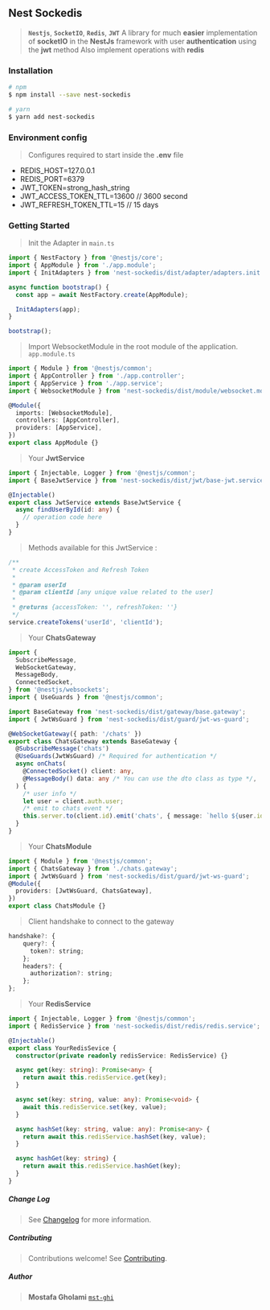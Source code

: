## Nest Sockedis

> **`Nestjs`**, **`SocketIO`**, **`Redis`**, **`JWT`**
> A library for much **easier** implementation of **socketIO** in the **NestJs** framework with user **authentication** using the **jwt** method
> Also implement operations with **redis**
> &NewLine;

### Installation

```bash
# npm
$ npm install --save nest-sockedis

# yarn
$ yarn add nest-sockedis
```

&NewLine;

### Environment config

> Configures required to start inside the **.env** file

- REDIS_HOST=127.0.0.1
- REDIS_PORT=6379
- JWT_TOKEN=strong_hash_string
- JWT_ACCESS_TOKEN_TTL=13600 // 3600 second
- JWT_REFRESH_TOKEN_TTL=15 // 15 days

&NewLine;

### Getting Started

> Init the Adapter in `main.ts`

```typescript
import { NestFactory } from '@nestjs/core';
import { AppModule } from './app.module';
import { InitAdapters } from 'nest-sockedis/dist/adapter/adapters.init';

async function bootstrap() {
  const app = await NestFactory.create(AppModule);

  InitAdapters(app);
}

bootstrap();
```

> Import WebsocketModule in the root module of the application. `app.module.ts`

```typescript
import { Module } from '@nestjs/common';
import { AppController } from './app.controller';
import { AppService } from './app.service';
import { WebsocketModule } from 'nest-sockedis/dist/module/websocket.module';

@Module({
  imports: [WebsocketModule],
  controllers: [AppController],
  providers: [AppService],
})
export class AppModule {}
```

&NewLine;

> Your **JwtService**

```typescript
import { Injectable, Logger } from '@nestjs/common';
import { BaseJwtService } from 'nest-sockedis/dist/jwt/base-jwt.service.ts';

@Injectable()
export class JwtService extends BaseJwtService {
  async findUserById(id: any) {
    // operation code here
  }
}
```

> Methods available for this JwtService :

```typescript
/**
 * create AccessToken and Refresh Token
 *
 * @param userId
 * @param clientId [any unique value related to the user]
 *
 * @returns {accessToken: '', refreshToken: ''}
 */
service.createTokens('userId', 'clientId');
```

&NewLine;

> Your **ChatsGateway**

```typescript
import {
  SubscribeMessage,
  WebSocketGateway,
  MessageBody,
  ConnectedSocket,
} from '@nestjs/websockets';
import { UseGuards } from '@nestjs/common';

import BaseGateway from 'nest-sockedis/dist/gateway/base.gateway';
import { JwtWsGuard } from 'nest-sockedis/dist/guard/jwt-ws-guard';

@WebSocketGateway({ path: '/chats' })
export class ChatsGateway extends BaseGateway {
  @SubscribeMessage('chats')
  @UseGuards(JwtWsGuard) /* Required for authentication */
  async onChats(
    @ConnectedSocket() client: any,
    @MessageBody() data: any /* You can use the dto class as type */,
  ) {
    /* user info */
    let user = client.auth.user;
    /* emit to chats event */
    this.server.to(client.id).emit('chats', { message: `hello ${user.id}` });
  }
}
```

&NewLine;

> Your **ChatsModule**

```typescript
import { Module } from '@nestjs/common';
import { ChatsGateway } from './chats.gateway';
import { JwtWsGuard } from 'nest-sockedis/dist/guard/jwt-ws-guard';
@Module({
  providers: [JwtWsGuard, ChatsGateway],
})
export class ChatsModule {}
```

&NewLine;

> Client handshake to connect to the gateway

```js
handshake?: {
    query?: {
      token?: string;
    };
    headers?: {
      authorization?: string;
    };
};
```

&NewLine;

> Your **RedisService**

```typescript
import { Injectable, Logger } from '@nestjs/common';
import { RedisService } from 'nest-sockedis/dist/redis/redis.service';

@Injectable()
export class YourRedisSevice {
  constructor(private readonly redisService: RedisService) {}

  async get(key: string): Promise<any> {
    return await this.redisService.get(key);
  }

  async set(key: string, value: any): Promise<void> {
    await this.redisService.set(key, value);
  }

  async hashSet(key: string, value: any): Promise<any> {
    return await this.redisService.hashSet(key, value);
  }

  async hashGet(key: string) {
    return await this.redisService.hashGet(key);
  }
}
```

##### Change Log

> See [Changelog](CHANGELOG.md) for more information.

##### Contributing

> Contributions welcome! See [Contributing](CONTRIBUTING.md).

##### Author

> **Mostafa Gholami** [`mst-ghi`](https://github.com/mst-ghi)
